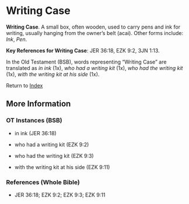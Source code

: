 # Writing Case
**Writing Case**. 
A small box, often wooden, used to carry pens and ink for writing, usually hanging from the owner’s belt (acai). 
Other forms include: 
*Ink*, *Pen*. 


**Key References for Writing Case**: 
JER 36:18, EZK 9:2, 3JN 1:13. 


In the Old Testament (BSB), words representing “Writing Case” are translated as 
*in ink* (1x), *who had a writing kit* (1x), *who had the writing kit* (1x), *with the writing kit at his side* (1x). 




Return to [Index](00-Index.md)

## More Information

### OT Instances (BSB)

* in ink (JER 36:18)

* who had a writing kit (EZK 9:2)

* who had the writing kit (EZK 9:3)

* with the writing kit at his side (EZK 9:11)



### References (Whole Bible)

* JER 36:18; EZK 9:2; EZK 9:3; EZK 9:11



